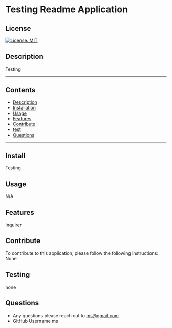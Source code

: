 
  # Testing Readme Application
  
  ## License
  [![License: MIT](https://img.shields.io/badge/License-MIT-yellow.svg)](https://opensource.org/licenses/MIT)

  ## Description
  Testing

  ---
  ## Contents
  - [Description](#description)
  - [Installation](#install)
  - [Usage](#usage)
  - [Features](#features)
  - [Contribute](#contribute)
  - [test](#testing)
  - [Questions](#questions)
  ---

  ## Install
  Testing

  ## Usage
  N/A

  ## Features
  Inquirer

  ## Contribute
  To contribute to this application, please follow the following instructions: 
  None

  ## Testing
  none

  ## Questions
  * Any questions please reach out to <a href="mailto:ms@gmail.com">ms@gmail.com</a>
  * GitHub Username ms

